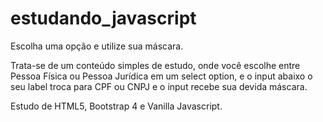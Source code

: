 # estudando_javascript
Escolha uma opção e utilize sua máscara.

Trata-se de um conteúdo simples de estudo, onde você escolhe entre Pessoa Física ou Pessoa Jurídica em um select option, e o input abaixo
o seu label troca para CPF ou CNPJ e o input recebe sua devida máscara.

Estudo de HTML5, Bootstrap 4 e Vanilla Javascript.
